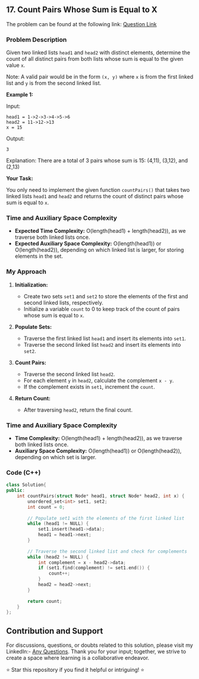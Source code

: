 ## 17. Count Pairs Whose Sum is Equal to X

The problem can be found at the following link: [Question Link](https://www.geeksforgeeks.org/problems/count-pairs-whose-sum-is-equal-to-x/1)

### Problem Description

Given two linked lists `head1` and `head2` with distinct elements, determine the count of all distinct pairs from both lists whose sum is equal to the given value `x`.

Note: A valid pair would be in the form `(x, y)` where `x` is from the first linked list and `y` is from the second linked list.

**Example 1:**

Input:
```
head1 = 1->2->3->4->5->6
head2 = 11->12->13
x = 15
```
Output:
```
3
```
Explanation: There are a total of 3 pairs whose sum is 15: (4,11), (3,12), and (2,13)

**Your Task:**

You only need to implement the given function `countPairs()` that takes two linked lists `head1` and `head2` and returns the count of distinct pairs whose sum is equal to `x`.

### Time and Auxiliary Space Complexity

- **Expected Time Complexity:** O(length(head1) + length(head2)), as we traverse both linked lists once.
- **Expected Auxiliary Space Complexity:** O(length(head1)) or O(length(head2)), depending on which linked list is larger, for storing elements in the set.


### My Approach

1. **Initialization:**
   - Create two sets `set1` and `set2` to store the elements of the first and second linked lists, respectively.
   - Initialize a variable `count` to 0 to keep track of the count of pairs whose sum is equal to `x`.

2. **Populate Sets:**
   - Traverse the first linked list `head1` and insert its elements into `set1`.
   - Traverse the second linked list `head2` and insert its elements into `set2`.

3. **Count Pairs:**
   - Traverse the second linked list `head2`.
   - For each element `y` in `head2`, calculate the complement `x - y`.
   - If the complement exists in `set1`, increment the `count`.

4. **Return Count:**
   - After traversing `head2`, return the final count.

### Time and Auxiliary Space Complexity

- **Time Complexity:** O(length(head1) + length(head2)), as we traverse both linked lists once.
- **Auxiliary Space Complexity:** O(length(head1)) or O(length(head2)), depending on which set is larger.

### Code (C++)
```cpp
class Solution{
public:
    int countPairs(struct Node* head1, struct Node* head2, int x) {
        unordered_set<int> set1, set2;
        int count = 0;
        
        // Populate set1 with the elements of the first linked list
        while (head1 != NULL) {
            set1.insert(head1->data);
            head1 = head1->next;
        }
        
        // Traverse the second linked list and check for complements
        while (head2 != NULL) {
            int complement = x - head2->data;
            if (set1.find(complement) != set1.end()) {
                count++;
            }
            head2 = head2->next;
        }
        
        return count;
    }
};
```

## Contribution and Support

For discussions, questions, or doubts related to this solution, please visit my LinkedIn:- [Any Questions](https://www.linkedin.com/in/het-patel-8b110525a/). 
Thank you for your input; together, we strive to create a space where learning is a collaborative endeavor.

⭐ Star this repository if you find it helpful or intriguing! ⭐
